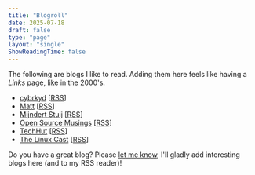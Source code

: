```yaml
---
title: "Blogroll"
date: 2025-07-18
draft: false
type: "page"
layout: "single"
ShowReadingTime: false
---
```


The following are blogs I like to read. Adding them here feels like having a _Links_ page, like in the 2000's.

- [cybrkyd](https://cybrkyd.com/) [[RSS](https://cybrkyd.com/index.xml)]
- [Matt](https://mtwb.blog) [[RSS](https://mtwb.blog/index.xml)]
- [Mijndert Stuij](https://mijndertstuij.nl/) [[RSS](https://mijndertstuij.nl/feed.xml)]
- [Open Source Musings](https://opensourcemusings.com/) [[RSS](https://opensourcemusings.com/feed.xml)]
- [TechHut](https://techhut.tv/) [[RSS](https://techhut.tv/index.xml)]
- [The Linux Cast](https://thelinuxcast.org/) [[RSS](https://thelinuxcast.org/index.xml)]

Do you have a great blog? Please [let me know](/joris/), I'll gladly add interesting blogs here (and to my RSS reader)!
